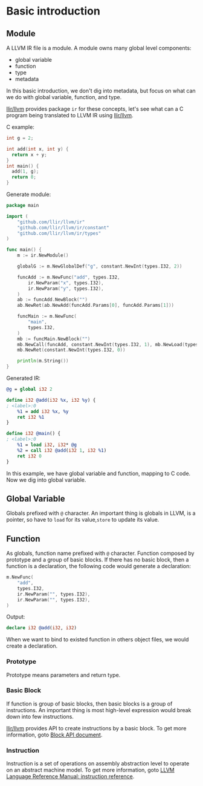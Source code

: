 # Basic introduction

## Module

A LLVM IR file is a module. A module owns many global level components:

- global variable
- function
- type
- metadata

In this basic introduction, we don't dig into metadata, but focus on what can we do with global variable, function, and type.

[llir/llvm](https://github.com/llir/llvm) provides package `ir` for these concepts, let's see what can a C program being translated to LLVM IR using [llir/llvm](https://github.com/llir/llvm).

C example:

```c
int g = 2;

int add(int x, int y) {
  return x + y;
}
int main() {
  add(1, g);
  return 0;
}
```

Generate module:

```go
package main

import (
	"github.com/llir/llvm/ir"
	"github.com/llir/llvm/ir/constant"
	"github.com/llir/llvm/ir/types"
)

func main() {
	m := ir.NewModule()

	globalG := m.NewGlobalDef("g", constant.NewInt(types.I32, 2))

	funcAdd := m.NewFunc("add", types.I32,
		ir.NewParam("x", types.I32),
		ir.NewParam("y", types.I32),
	)
	ab := funcAdd.NewBlock("")
	ab.NewRet(ab.NewAdd(funcAdd.Params[0], funcAdd.Params[1]))

	funcMain := m.NewFunc(
		"main",
		types.I32,
	)
	mb := funcMain.NewBlock("")
	mb.NewCall(funcAdd, constant.NewInt(types.I32, 1), mb.NewLoad(types.I32, globalG))
	mb.NewRet(constant.NewInt(types.I32, 0))

	println(m.String())
}
```

Generated IR:

```llvm
@g = global i32 2

define i32 @add(i32 %x, i32 %y) {
; <label>:0
	%1 = add i32 %x, %y
	ret i32 %1
}

define i32 @main() {
; <label>:0
	%1 = load i32, i32* @g
	%2 = call i32 @add(i32 1, i32 %1)
	ret i32 0
}
```

In this example, we have global variable and function, mapping to C code. Now we dig into global variable.

## Global Variable

Globals prefixed with `@` character.
An important thing is globals in LLVM, is a pointer, so have to `load` for its value,`store` to update its value.

## Function

As globals, function name prefixed with `@` character. Function composed by prototype and a group of basic blocks.
If there has no basic block, then a function is a declaration, the following code would generate a declaration:

```go
m.NewFunc(
    "add",
	types.I32,
    ir.NewParam("", types.I32),
	ir.NewParam("", types.I32),
)
```

Output:

```llvm
declare i32 @add(i32, i32)
```

When we want to bind to existed function in others object files, we would create a declaration.

### Prototype

Prototype means parameters and return type.

### Basic Block

If function is group of basic blocks, then basic blocks is a group of instructions.
An important thing is most high-level expression would break down into few instructions.

[llir/llvm](https://github.com/llir/llvm) provides API to create instructions by a basic block.
To get more information, goto [Block API document](https://pkg.go.dev/github.com/llir/llvm@v0.3.0/ir?tab=doc#Block).

### Instruction

Instruction is a set of operations on assembly abstraction level to operate on an abstract machine model.
To get more information, goto [LLVM Language Reference Manual: instruction reference](https://llvm.org/docs/LangRef.html#instruction-reference).
